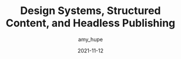 ---
author: amy_hupe
date: 2021-11-12
tags:
  - design-systems
  - content-management
  - headless
target_url: https://amyhupe.co.uk/articles/design-systems-structured-content/
title: Design Systems, Structured Content, and Headless Publishing
---